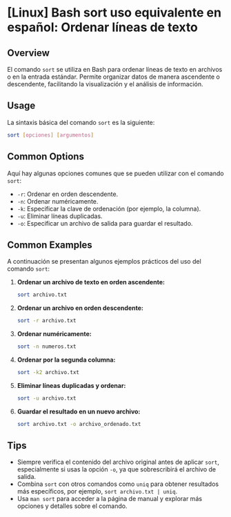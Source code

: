 # [Linux] Bash sort uso equivalente en español: Ordenar líneas de texto

## Overview
El comando `sort` se utiliza en Bash para ordenar líneas de texto en archivos o en la entrada estándar. Permite organizar datos de manera ascendente o descendente, facilitando la visualización y el análisis de información.

## Usage
La sintaxis básica del comando `sort` es la siguiente:

```bash
sort [opciones] [argumentos]
```

## Common Options
Aquí hay algunas opciones comunes que se pueden utilizar con el comando `sort`:

- `-r`: Ordenar en orden descendente.
- `-n`: Ordenar numéricamente.
- `-k`: Especificar la clave de ordenación (por ejemplo, la columna).
- `-u`: Eliminar líneas duplicadas.
- `-o`: Especificar un archivo de salida para guardar el resultado.

## Common Examples
A continuación se presentan algunos ejemplos prácticos del uso del comando `sort`:

1. **Ordenar un archivo de texto en orden ascendente:**
   ```bash
   sort archivo.txt
   ```

2. **Ordenar un archivo en orden descendente:**
   ```bash
   sort -r archivo.txt
   ```

3. **Ordenar numéricamente:**
   ```bash
   sort -n numeros.txt
   ```

4. **Ordenar por la segunda columna:**
   ```bash
   sort -k2 archivo.txt
   ```

5. **Eliminar líneas duplicadas y ordenar:**
   ```bash
   sort -u archivo.txt
   ```

6. **Guardar el resultado en un nuevo archivo:**
   ```bash
   sort archivo.txt -o archivo_ordenado.txt
   ```

## Tips
- Siempre verifica el contenido del archivo original antes de aplicar `sort`, especialmente si usas la opción `-o`, ya que sobrescribirá el archivo de salida.
- Combina `sort` con otros comandos como `uniq` para obtener resultados más específicos, por ejemplo, `sort archivo.txt | uniq`.
- Usa `man sort` para acceder a la página de manual y explorar más opciones y detalles sobre el comando.